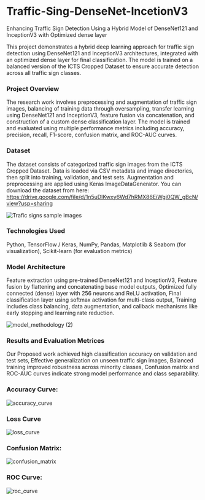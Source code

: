 # Traffic-Sing-DenseNet-IncetionV3
Enhancing Traffic Sign Detection Using a Hybrid Model of DenseNet121 and InceptionV3 with Optimized dense layer


This project demonstrates a hybrid deep learning approach for traffic sign detection using DenseNet121 and InceptionV3 architectures, integrated with an optimized dense layer for final classification. The model is trained on a balanced version of the ICTS Cropped Dataset to ensure accurate detection across all traffic sign classes.

### Project Overview
The research work involves preprocessing and augmentation of traffic sign images, balancing of training data through oversampling, transfer learning using DenseNet121 and InceptionV3, feature fusion via concatenation, and construction of a custom dense classification layer. The model is trained and evaluated using multiple performance metrics including accuracy, precision, recall, F1-score, confusion matrix, and ROC-AUC curves.

### Dataset
The dataset consists of categorized traffic sign images from the ICTS Cropped Dataset.
Data is loaded via CSV metadata and image directories, then split into training, validation, and test sets.
Augmentation and preprocessing are applied using Keras ImageDataGenerator. You can download the dataset from here: https://drive.google.com/file/d/1n5uDIKwxy6Wd7hRMX86EiWgi0QW_gBcN/view?usp=sharing

![Trafic signs sample images](https://github.com/user-attachments/assets/31ca8fa6-6bc6-4a14-9bf3-6ed55e730da4)



### Technologies Used
Python, TensorFlow / Keras, NumPy, Pandas, Matplotlib & Seaborn (for visualization), Scikit-learn (for evaluation metrics)

### Model Architecture
Feature extraction using pre-trained DenseNet121 and InceptionV3, Feature fusion by flattening and concatenating base model outputs, Optimized fully connected (dense) layer with 256 neurons and ReLU activation, Final classification layer using softmax activation for multi-class output, Training includes class balancing, data augmentation, and callback mechanisms like early stopping and learning rate reduction.

![model_methodology (2)](https://github.com/user-attachments/assets/87c133b9-444c-4730-8189-17f8d03167ef)


### Results and Evaluation Metrices
Our Proposed work achieved high classification accuracy on validation and test sets, Effective generalization on unseen traffic sign images, Balanced training improved robustness across minority classes, Confusion matrix and ROC-AUC curves indicate strong model performance and class separability.

### Accuracy Curve:
![accuracy_curve](https://github.com/user-attachments/assets/2c1f9867-b362-4534-bcce-1ca2eb1ac9a8)


### Loss Curve
![loss_curve](https://github.com/user-attachments/assets/74af2fe0-4cec-4f64-b732-f32790ebf822)


### Confusion Matrix:
![confusion_matrix](https://github.com/user-attachments/assets/becd9b39-a9cf-49c4-be9a-417e70a4b006)

### ROC Curve:
![roc_curve](https://github.com/user-attachments/assets/95d89c7e-f830-4393-b2ee-f0588815a7e2)


